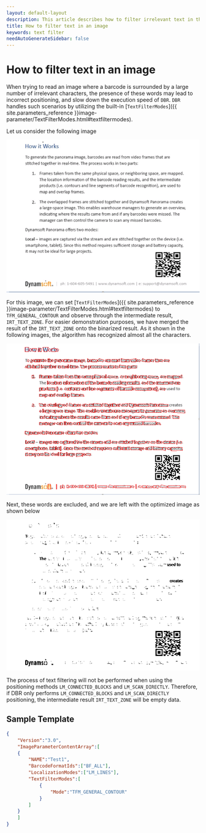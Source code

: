 ```yaml
---   
layout: default-layout
description: This article describes how to filter irrelevant text in the image to reduce incorrect positioning and increase speed
title: How to filter text in an image
keywords: text filter
needAutoGenerateSidebar: false
---
```


# How to filter text in an image

When trying to read an image where a barcode is surrounded by a large number of irrelevant characters, the presence of these words may lead to incorrect positioning, and slow down the execution speed of `DBR`. `DBR` handles such scenarios by utilizing the built-in [`TextFilterModes`]({{ site.parameters_reference }}image-parameter/TextFilterModes.html#textfiltermodes). 

Let us consider the following image

![text filter sample][1]

For this image, we can set [`TextFilterModes`]({{ site.parameters_reference }}image-parameter/TextFilterModes.html#textfiltermodes) to `TFM_GENERAL_CONTOUR` and observe through the intermediate result, `IRT_TEXT_ZONE`. For easier demonstration purposes, we have merged the result of the `IRT_TEXT_ZONE` onto the binarized result. As it shown in the following images, the algorithm has recognized almost all the characters.

![text zone img][3]

Next, these words are excluded, and we are left with the optimized image as shown below

![binary img after text filter][4]

The process of text filtering will not be performed when using the positioning methods `LM_CONNECTED_BLOCKS` and `LM_SCAN_DIRECTLY`. Therefore, if DBR only performs `LM_CONNECTED_BLOCKS` and `LM_SCAN_DIRECTLY` positioning, the intermediate result `IRT_TEXT_ZONE` will be empty data.

## Sample Template

```json
{
	"Version":"3.0",
	"ImageParameterContentArray":[
	{
		"NAME":"Test1",
		"BarcodeFormatIds":["BF_ALL"],
		"LocalizationModes":["LM_LINES"],
		"TextFilterModes":[
			{
				"Mode":"TFM_GENERAL_CONTOUR"
			}
		]
	}
	]
}
```

[1]:assets/textfilter/text-image-sample.jpg
[3]:assets/textfilter/text-coutor.png
[4]:assets/textfilter/binary-after-text-filter.png
